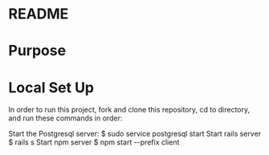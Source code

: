 # README


# Purpose


# Local Set Up

In order to run this project, fork and clone this repository, cd to directory, and run these commands in order:

Start the Postgresql server: $ sudo service postgresql start
Start rails server $ rails s
Start npm server $ npm start --prefix client